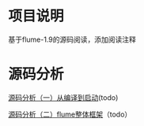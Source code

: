 # 项目说明
基于flume-1.9的源码阅读，添加阅读注释

# 源码分析
[源码分析（一）从编译到启动](https://github.com/CarsonCao/flume/blob/trunk/README.md)(todo)

[源码分析（二）flume整体框架](https://github.com/CarsonCao/flume/blob/trunk/README.md)（todo）
